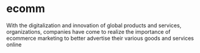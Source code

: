 # ecomm
With the digitalization and innovation of global products and services, organizations, companies have come to realize the importance of ecommerce marketing to better advertise their various goods and services online  
